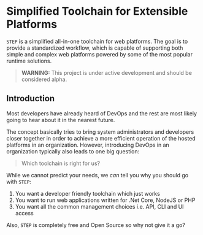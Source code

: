 # Simplified Toolchain for Extensible Platforms

`STEP` is a simplified all-in-one toolchain for web platforms. The goal is to provide a standardized workflow, which is capable of supporting both simple and complex web platforms powered by some of the most popular runtime solutions.

> **WARNING:** This project is under active development and should be considered alpha.

## Introduction

Most developers have already heard of DevOps and the rest are most likely going to hear about it in the nearest future.

The concept basically tries to bring system administrators and developers closer together in order to achieve a more efficient operation of the hosted platforms in an organization. However, introducing DevOps in an organization typically also leads to one big question:

> Which toolchain is right for us?

While we cannot predict your needs, we _can_ tell you why you should go with `STEP`:

1. You want a developer friendly toolchain which just works
1. You want to run web applications written for .Net Core, NodeJS or PHP
1. You want all the common management choices i.e. API, CLI and UI access

Also, `STEP` is completely free and Open Source so why not give it a go?
